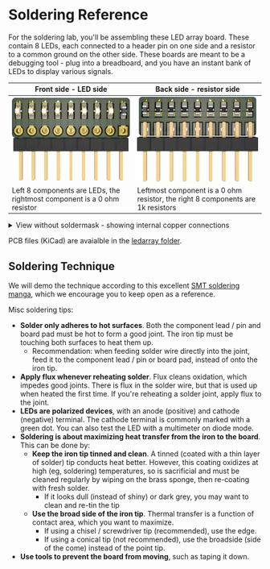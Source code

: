 # Soldering Reference

For the soldering lab, you'll be assembling these LED array board. These contain 8 LEDs, each connected to a header pin on one side and a resistor to a common ground on the other side. These boards are meant to be a debugging tool - plug into a breadboard, and you have an instant bank of LEDs to display various signals.

| Front side - LED side | Back side - resistor side |
| - | - |
| ![Image](ledarray/render_front.png?raw=true) | ![Image](ledarray/render_back.png?raw=true) |
| Left 8 components are LEDs, the rightmost component is a 0 ohm resistor | Leftmost component is a 0 ohm resistor, the right 8 components are 1k resistors |

<details>
  <summary>View without soldermask - showing internal copper connections</summary>

  | Front side | Back side |
  | - | - |
  | ![Image](ledarray/render_front_nomask.png?raw=true) | ![Image](ledarray/render_back_nomask.png?raw=true) |

</details>

PCB files (KiCad) are avaialble in the [ledarray folder](ledarray).

## Soldering Technique

We will demo the technique according to this excellent [SMT soldering manga](https://docs.google.com/file/d/0B1Q2XTPf2Q8xRjNiU3hGeVhER0E/edit?pli=1&resourcekey=0-x48EKSmnAKT_BzBhRj0Xvw), which we encourage you to keep open as a reference.

Misc soldering tips:
- **Solder only adheres to hot surfaces**. Both the component lead / pin and board pad must be hot to form a good joint. The iron tip must be touching both surfaces to heat them up.
   - Recommendation: when feeding solder wire directly into the joint, feed it to the component lead / pin or board pad, instead of onto the iron tip.
- **Apply flux whenever reheating solder**. Flux cleans oxidation, which impedes good joints. There is flux in the solder wire, but that is used up when heated the first time. If you're reheating a solder joint, apply flux to the joint.
- **LEDs are polarized devices**, with an anode (positive) and cathode (negative) terminal. The cathode terminal is commonly marked with a green dot. You can also test the LED with a multimeter on diode mode.
- **Soldering is about maximizing heat transfer from the iron to the board**. This can be done by:
  - **Keep the iron tip tinned and clean**. A tinned (coated with a thin layer of solder) tip conducts heat better. However, this coating oxidizes at high (eg, soldering) temperatures, so is sacrificial and must be cleaned regularly by wiping on the brass sponge, then re-coating with fresh solder.
    - If it looks dull (instead of shiny) or dark grey, you may want to clean and re-tin the tip
  - **Use the broad side of the iron tip**. Thermal transfer is a function of contact area, which you want to maximize.
    - If using a chisel / screwdriver tip (recommended), use the edge.
    - If using a conical tip (not recommended), use the broadside (side of the come) instead of the point tip.
- **Use tools to prevent the board from moving**, such as taping it down.
